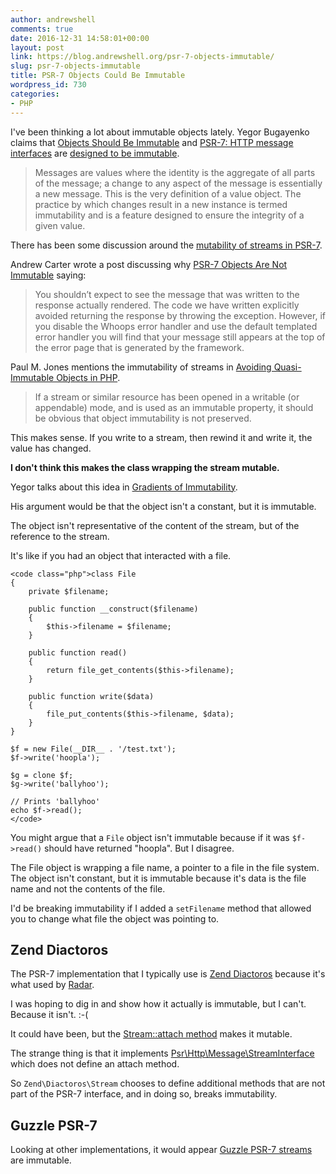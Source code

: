 ```yaml
---
author: andrewshell
comments: true
date: 2016-12-31 14:58:01+00:00
layout: post
link: https://blog.andrewshell.org/psr-7-objects-immutable/
slug: psr-7-objects-immutable
title: PSR-7 Objects Could Be Immutable
wordpress_id: 730
categories:
- PHP
---
```


I've been thinking a lot about immutable objects lately. Yegor Bugayenko claims that [Objects Should Be Immutable](http://www.yegor256.com/2014/06/09/objects-should-be-immutable.html) and [PSR-7: HTTP message interfaces](http://www.php-fig.org/psr/psr-7/) are [designed to be immutable](http://www.php-fig.org/psr/psr-7/meta/#why-value-objects).



<blockquote>
  Messages are values where the identity is the aggregate of all parts of the message; a change to any aspect of the message is essentially a new message. This is the very definition of a value object. The practice by which changes result in a new instance is termed immutability and is a feature designed to ensure the integrity of a given value.
</blockquote>



There has been some discussion around the [mutability of streams in PSR-7](http://www.php-fig.org/psr/psr-7/meta/#why-are-streams-mutable).

Andrew Carter wrote a post discussing why [PSR-7 Objects Are Not Immutable](http://andrewcarteruk.github.io/programming/2016/05/22/psr-7-is-not-immutable.html) saying:



<blockquote>
  You shouldn’t expect to see the message that was written to the response actually rendered. The code we have written explicitly avoided returning the response by throwing the exception. However, if you disable the Whoops error handler and use the default templated error handler you will find that your message still appears at the top of the error page that is generated by the framework.
</blockquote>



Paul M. Jones mentions the immutability of streams in [Avoiding Quasi-Immutable Objects in PHP](http://paul-m-jones.com/archives/6400).



<blockquote>
  If a stream or similar resource has been opened in a writable (or appendable) mode, and is used as an immutable property, it should be obvious that object immutability is not preserved.
</blockquote>



This makes sense. If you write to a stream, then rewind it and write it, the value has changed.

**I don't think this makes the class wrapping the stream mutable.**

Yegor talks about this idea in [Gradients of Immutability](http://www.yegor256.com/2016/09/07/gradients-of-immutability.html).

His argument would be that the object isn't a constant, but it is immutable.

The object isn't representative of the content of the stream, but of the reference to the stream.

It's like if you had an object that interacted with a file.


    
    <code class="php">class File
    {
        private $filename;
    
        public function __construct($filename)
        {
            $this->filename = $filename;
        }
    
        public function read()
        {
            return file_get_contents($this->filename);
        }
    
        public function write($data)
        {
            file_put_contents($this->filename, $data);
        }
    }
    
    $f = new File(__DIR__ . '/test.txt');
    $f->write('hoopla');
    
    $g = clone $f;
    $g->write('ballyhoo');
    
    // Prints 'ballyhoo'
    echo $f->read();
    </code>



You might argue that a `File` object isn't immutable because if it was `$f->read()` should have returned "hoopla". But I disagree.

The File object is wrapping a file name, a pointer to a file in the file system. The object isn't constant, but it is immutable because it's data is the file name and not the contents of the file.

I'd be breaking immutability if I added a `setFilename` method that allowed you to change what file the object was pointing to.



## Zend Diactoros



The PSR-7 implementation that I typically use is [Zend Diactoros](https://github.com/zendframework/zend-diactoros) because it's what used by [Radar](https://github.com/radarphp/Radar.Project).

I was hoping to dig in and show how it actually is immutable, but I can't. Because it isn't. :-(

It could have been, but the [Stream::attach method](https://github.com/zendframework/zend-diactoros/blob/master/src/Stream.php#L81-L93) makes it mutable.

The strange thing is that it implements [Psr\Http\Message\StreamInterface](https://github.com/php-fig/http-message/blob/master/src/StreamInterface.php) which does not define an attach method.

So `Zend\Diactoros\Stream` chooses to define additional methods that are not part of the PSR-7 interface, and in doing so, breaks immutability.



## Guzzle PSR-7



Looking at other implementations, it would appear [Guzzle PSR-7 streams](https://github.com/guzzle/psr7/blob/master/src/Stream.php) are immutable.
